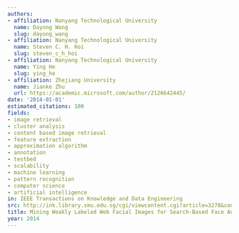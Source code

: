 ```yaml
---
authors:
- affiliation: Nanyang Technological University
  name: Dayong Wang
  slug: dayong_wang
- affiliation: Nanyang Technological University
  name: Steven C. H. Hoi
  slug: steven_c_h_hoi
- affiliation: Nanyang Technological University
  name: Ying He
  slug: ying_he
- affiliation: Zhejiang University
  name: Jianke Zhu
  url: https://academic.microsoft.com/author/2126642445/
date: '2014-01-01'
estimated_citations: 100
fields:
- image retrieval
- cluster analysis
- content based image retrieval
- feature extraction
- approximation algorithm
- annotation
- testbed
- scalability
- machine learning
- pattern recognition
- computer science
- artificial intelligence
in: IEEE Transactions on Knowledge and Data Engineering
src: http://ink.library.smu.edu.sg/cgi/viewcontent.cgi?article=3278&context=sis_research
title: Mining Weakly Labeled Web Facial Images for Search-Based Face Annotation
year: 2014
---
```

